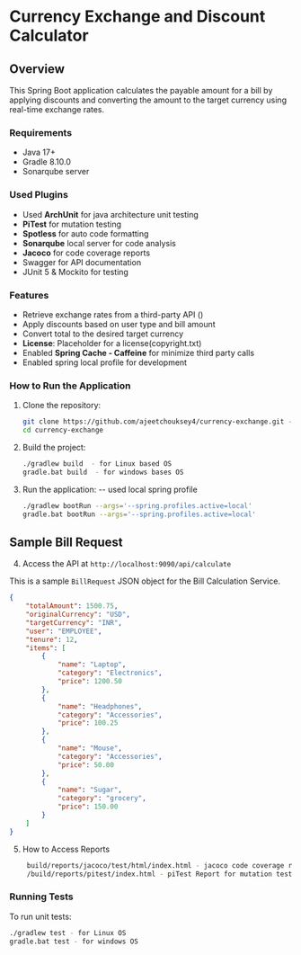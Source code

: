 # Currency Exchange and Discount Calculator

## Overview

This Spring Boot application calculates the payable amount for a bill by applying discounts and converting the amount to
the target currency using real-time exchange rates.

### Requirements

- Java 17+
- Gradle 8.10.0
- Sonarqube server

### Used Plugins
- Used **ArchUnit** for java architecture unit testing
- **PiTest** for mutation testing
- **Spotless** for auto code formatting
- **Sonarqube** local server for code analysis
- **Jacoco** for code coverage reports
- Swagger for API documentation
- JUnit 5 & Mockito for testing

### Features

- Retrieve exchange rates from a third-party API ()
- Apply discounts based on user type and bill amount
- Convert total to the desired target currency
- **License**: Placeholder for a license(copyright.txt)
- Enabled **Spring Cache - Caffeine** for minimize third party calls
- Enabled spring local profile for development
### How to Run the Application

1. Clone the repository:
    ```bash
    git clone https://github.com/ajeetchouksey4/currency-exchange.git -b master
    cd currency-exchange
    ```

2. Build the project:
    ```bash
    ./gradlew build  - for Linux based OS
   gradle.bat build  - for windows bases OS
    ```

3. Run the application:
      -- used local spring profile
    ```bash
    ./gradlew bootRun --args='--spring.profiles.active=local'
   gradle.bat bootRun --args='--spring.profiles.active=local'

    ```

## Sample Bill Request
4. Access the API at `http://localhost:9090/api/calculate`

This is a sample `BillRequest` JSON object for the Bill Calculation Service.

```json
{
    "totalAmount": 1500.75,
    "originalCurrency": "USD",
    "targetCurrency": "INR",
    "user": "EMPLOYEE",
    "tenure": 12,
    "items": [
        {
            "name": "Laptop",
            "category": "Electronics",
            "price": 1200.50
        },
        {
            "name": "Headphones",
            "category": "Accessories",
            "price": 100.25
        },
        {
            "name": "Mouse",
            "category": "Accessories",
            "price": 50.00
        },
        {
            "name": "Sugar",
            "category": "grocery",
            "price": 150.00
        }
    ]
}
```

5. How to Access Reports
   ```bash
    build/reports/jacoco/test/html/index.html - jacoco code coverage report
    /build/reports/pitest/index.html - piTest Report for mutation testing
    ```

### Running Tests

To run unit tests:

```bash
./gradlew test - for Linux OS
gradle.bat test - for windows OS
